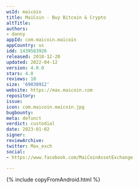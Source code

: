 ```yaml
---
wsId: maicoin
title: MaiCoin - Buy Bitcoin & Crypto
altTitle: 
authors:
- danny
appId: com.maicoin.maicoin
appCountry: us
idd: 1439583926
released: 2018-12-20
updated: 2022-04-12
version: 4.0.0
stars: 4.8
reviews: 10
size: '69030912'
website: https://max.maicoin.com
repository: 
issue: 
icon: com.maicoin.maicoin.jpg
bugbounty: 
meta: defunct
verdict: custodial
date: 2023-01-02
signer: 
reviewArchive: 
twitter: Max_exch
social:
- https://www.facebook.com/MaiCoinAssetExchange

---
```


{% include copyFromAndroid.html %}
